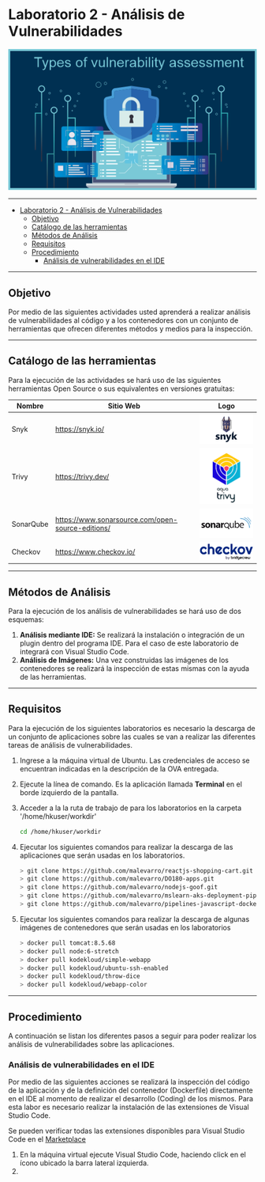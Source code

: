 # Laboratorio 2 - Análisis de Vulnerabilidades

![VulnAss](Images/VulnerabilityAss.png)

---

- [Laboratorio 2 - Análisis de Vulnerabilidades](#laboratorio-2---análisis-de-vulnerabilidades)
  - [Objetivo](#objetivo)
  - [Catálogo de las herramientas](#catálogo-de-las-herramientas)
  - [Métodos de Análisis](#métodos-de-análisis)
  - [Requisitos](#requisitos)
  - [Procedimiento](#procedimiento)
    - [Análisis de vulnerabilidades en el IDE](#análisis-de-vulnerabilidades-en-el-ide)

---

## Objetivo

Por medio de las siguientes actividades usted aprenderá a realizar análisis de vulnerabilidades al código y a los contenedores con un conjunto de herramientas que ofrecen diferentes métodos y medios para la inspección.

---

## Catálogo de las herramientas

Para la ejecución de las actividades se hará uso de las siguientes herramientas Open Source o sus equivalentes en versiones gratuitas:

| Nombre | Sitio Web | Logo |
| --- | --- | --- |
| Snyk | <https://snyk.io/> | ![SnykLogo](Images/Snyk.png)|
| Trivy | <https://trivy.dev/> | ![TrivyLogo](Images/Trivy.png) |
| SonarQube | <https://www.sonarsource.com/open-source-editions/> | ![Sonarlogo](Images/SonarQube_Logo.png) |
| Checkov | <https://www.checkov.io/> | ![CheckovLogo](Images/Checkov.png)

---

## Métodos de Análisis

Para la ejecución de los análisis de vulnerabilidades se hará uso de dos esquemas:

1. __Análisis mediante IDE:__ Se realizará la instalación o integración de un plugin dentro del programa IDE. Para el caso de este laboratorio de integrará con Visual Studio Code.
2. __Análisis de Imágenes:__ Una vez construidas las imágenes de los contenedores se realizará la inspección de estas mismas con la ayuda de las herramientas.

---

## Requisitos

Para la ejecución de los siguientes laboratorios es necesario la descarga de un conjunto de aplicaciones sobre las cuales se van a realizar las diferentes tareas de análisis de vulnerabilidades.

1. Ingrese a la máquina virtual de Ubuntu. Las credenciales de acceso se encuentran indicadas en la descripción de la OVA entregada.
2. Ejecute la línea de comando. Es la aplicación llamada __Terminal__ en el borde izquierdo de la pantalla.
3. Acceder a la la ruta de trabajo de para los laboratorios en la carpeta '/home/hkuser/workdir'

    ```bash
    cd /home/hkuser/workdir
    ```

4. Ejecutar los siguientes comandos para realizar la descarga de las aplicaciones que serán usadas en los laboratorios.

    ```bash
    > git clone https://github.com/malevarro/reactjs-shopping-cart.git
    > git clone https://github.com/malevarro/DO180-apps.git
    > git clone https://github.com/malevarro/nodejs-goof.git
    > git clone https://github.com/malevarro/mslearn-aks-deployment-pipeline-github-actions.git
    > git clone https://github.com/malevarro/pipelines-javascript-docker.git
    ```

5. Ejecutar los siguientes comandos para realizar la descarga de algunas imágenes de contenedores que serán usadas en los laboratorios

    ```bash
    > docker pull tomcat:8.5.68
    > docker pull node:6-stretch
    > docker pull kodekloud/simple-webapp
    > docker pull kodekloud/ubuntu-ssh-enabled
    > docker pull kodekloud/throw-dice
    > docker pull kodekloud/webapp-color
    ```

---

## Procedimiento

A continuación se listan los diferentes pasos a seguir para poder realizar los análisis de vulnerabilidades sobre las aplicaciones.

### Análisis de vulnerabilidades en el IDE

Por medio de las siguientes acciones se realizará la inspección del código de la aplicación y de la definición del contenedor (Dockerfile) directamente en el IDE al momento de realizar el desarrollo (Coding) de los mismos. Para esta labor es necesario realizar la instalación de las extensiones de Visual Studio Code. 

Se pueden verificar todas las extensiones disponibles para Visual Studio Code en el [Marketplace](https://marketplace.visualstudio.com/vscode)

1. En la máquina virtual ejecute Visual Studio Code, haciendo click en el ícono ubicado la barra lateral izquierda.
2. 